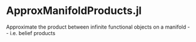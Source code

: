 # ApproxManifoldProducts.jl
Approximate the product between infinite functional objects on a manifold -- i.e. belief products
